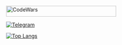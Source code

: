 
<a href='https://www.codewars.com/users/Sam-1024'><img alt="CodeWars" height="30px" width="300px" src="https://www.codewars.com/users/Sam-1024/badges/large" /></a>

[![Telegram](https://img.shields.io/badge/-Telegram-27A0D9?style=for-the-badge&logo=telegram&logoColor=FFFFFF)][telegram]

[telegram]: https://t.me/Sarmat_1024/


[![Top Langs](https://github-readme-stats.vercel.app/api/top-langs/?username=sam-1024&layout=compact&theme=radical)](https://github.com/anuraghazra/github-readme-stats)



